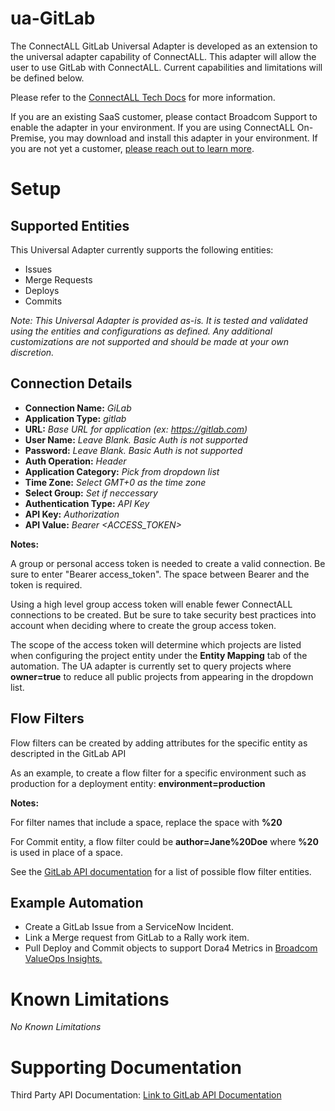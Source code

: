 # ua-GitLab

The ConnectALL GitLab Universal Adapter is developed as an extension to the universal adapter capability of ConnectALL. This adapter will allow the user to use GitLab with ConnectALL. Current capabilities and limitations will be defined below.

Please refer to the [ConnectALL Tech Docs](https://techdocs.broadcom.com/us/en/ca-enterprise-software/valueops/connectall/3-5/adapters/universal-adapter.html) for more information.

If you are an existing SaaS customer, please contact Broadcom Support to enable the adapter in your environment. If you are using ConnectALL On-Premise, you may download and install this adapter in your environment. If you are not yet a customer, [please reach out to learn more](https://enterprise-software.broadcom.com/contact-us).

# Setup

## Supported Entities

This Universal Adapter currently supports the following entities:
* Issues
* Merge Requests
* Deploys
* Commits

*Note: This Universal Adapter is provided as-is. It is tested and validated using the entities and configurations as defined. Any additional customizations are not supported and should be made at your own discretion.*

## Connection Details

* **Connection Name:** *GiLab*
* **Application Type:** *gitlab*
* **URL:** *Base URL for application (ex: https://gitlab.com)*
* **User Name:** *Leave Blank. Basic Auth is not supported*
* **Password:** *Leave Blank.  Basic Auth is not supported*
* **Auth Operation:** *Header*
* **Application Category:** *Pick from dropdown list*
* **Time Zone:** *Select GMT+0 as the time zone*
* **Select Group:** *Set if neccessary*
* **Authentication Type:** *API Key*
* **API Key:** *Authorization*
* **API Value:** *Bearer <ACCESS_TOKEN>*

**Notes:**  

A group or personal access token is needed to create a valid connection.  Be sure to enter "Bearer access_token".  The space between Bearer and the token is required.  

Using a high level group access token will enable fewer ConnectALL connections to be created.  But be sure to take security best practices into account when deciding where to create the group access token.

The scope of the access token will determine which projects are listed when configuring the project entity under the **Entity Mapping** tab of the automation.  The UA adapter is currently set to query projects where **owner=true** to reduce all public projects from appearing in the dropdown list. 

## Flow Filters

Flow filters can be created by adding attributes for the specific entity as descripted in the GitLab API

As an example, to create a flow filter for a specific environment such as production for a deployment entity:
**environment=production**

**Notes:**  

For filter names that include a space, replace the space with **%20**

For Commit entity, a flow filter could be **author=Jane%20Doe** where **%20** is used in place of a space.  

See the [GitLab API documentation](https://docs.gitlab.com/ee/api/rest/) for a list of possible flow filter entities.

## Example Automation

- Create a GitLab Issue from a ServiceNow Incident.
- Link a Merge request from GitLab to a Rally work item.
- Pull Deploy and Commit objects to support Dora4 Metrics in [Broadcom ValueOps Insights.](https://techdocs.broadcom.com/us/en/ca-enterprise-software/valueops/valueops-solution/ValueOps-Solution/n-valueops-capabilities/valueops-insights.html)

# Known Limitations

*No Known Limitations*

# Supporting Documentation

Third Party API Documentation: [Link to GitLab API Documentation](https://docs.gitlab.com/ee/api/rest/)
